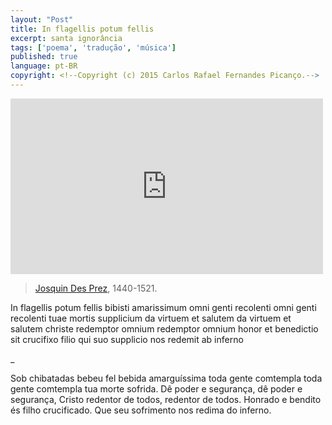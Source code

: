 ```yaml
---
layout: "Post"
title: In flagellis potum fellis
excerpt: santa ignorância
tags: ['poema', 'tradução', 'música']
published: true
language: pt-BR
copyright: <!--Copyright (c) 2015 Carlos Rafael Fernandes Picanço.-->
---
```


<iframe src="https://player.vimeo.com/video/13838839" width="500" height="281" frameborder="0" webkitallowfullscreen mozallowfullscreen allowfullscreen></iframe>

> [Josquin Des Prez](http://en.wikipedia.org/wiki/Josquin_des_Prez), 1440-1521. 

In flagellis potum fellis
bibisti amarissimum
omni genti recolenti
omni genti recolenti
tuae mortis supplicium
da virtuem et salutem
da virtuem et salutem
christe redemptor omnium
redemptor omnium
honor et benedictio
sit crucifixo filio
qui suo supplicio
nos redemit ab inferno

_


Sob chibatadas bebeu fel
bebida amarguíssima
toda gente comtempla
toda gente comtempla
tua morte sofrida.
Dê poder e segurança,
dê poder e segurança,
Cristo redentor de todos,
redentor de todos.
Honrado e bendito
és filho crucificado.
Que seu sofrimento
nos redima do inferno.
